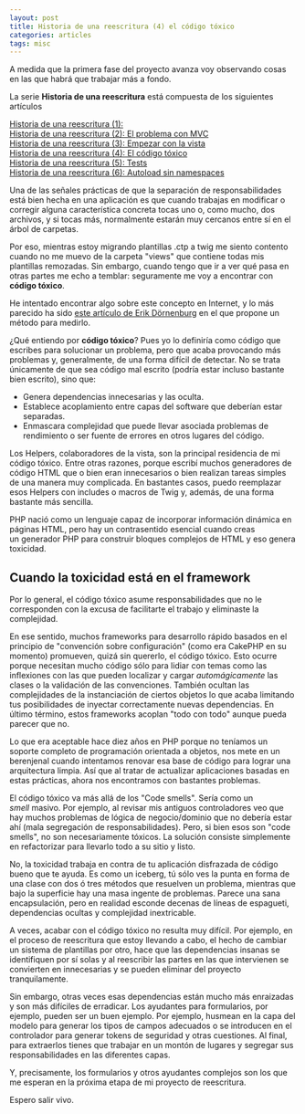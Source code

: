 ```yaml
---
layout: post
title: Historia de una reescritura (4) el código tóxico
categories: articles
tags: misc
---
```


A medida que la primera fase del proyecto avanza voy observando cosas en las que habrá que trabajar más a fondo.

La serie **Historia de una reescritura** está compuesta de los siguientes artículos

[Historia de una reescritura (1):](/historia-de-una-reescritura-1)  
[Historia de una reescritura (2): El problema con MVC](/historia-de-una-reescritura-2-el-problema-con-mvc)  
[Historia de una reescritura (3): Empezar con la vista](/historia-de-una-reescritura-3-empezar-con-la-vista)  
[Historia de una reescritura (4): El código tóxico](/historia-de-una-reescritura-4-codigo-toxico)  
[Historia de una reescritura (5): Tests](/historia-de-una-reescritura-5-tests)  
[Historia de una reescritura (6): Autoload sin namespaces](/historia-de-una-reescritura-6-autoload-sin-namespaces)

Una de las señales prácticas de que la separación de responsabilidades está bien hecha en una aplicación es que cuando trabajas en modificar o corregir alguna característica concreta tocas uno o, como mucho, dos archivos, y si tocas más, normalmente estarán muy cercanos entre sí en el árbol de carpetas.

Por eso, mientras estoy migrando plantillas .ctp a twig me siento contento cuando no me muevo de la carpeta "views" que contiene todas mis plantillas remozadas. Sin embargo, cuando tengo que ir a ver qué pasa en otras partes me echo a temblar: seguramente me voy a encontrar con <strong>código tóxico</strong>.

He intentado encontrar algo sobre este concepto en Internet, y lo más parecido ha sido <a href="https://erik.doernenburg.com/2008/11/how-toxic-is-your-code/">este artículo de Erik Dörnenburg</a> en el que propone un método para medirlo.

¿Qué entiendo por <strong>código tóxico</strong>? Pues yo lo definiría como código que escribes para solucionar un problema, pero que acaba provocando más problemas y, generalmente, de una forma difícil de detectar. No se trata únicamente de que sea código mal escrito (podría estar incluso bastante bien escrito), sino que:


* Genera dependencias innecesarias y las oculta.
* Establece acoplamiento entre capas del software que deberían estar separadas.
* Enmascara complejidad que puede llevar asociada problemas de rendimiento o ser fuente de errores en otros lugares del código.


Los Helpers, colaboradores de la vista, son la principal residencia de mi código tóxico. Entre otras razones, porque escribí muchos generadores de código HTML que o bien eran innecesarios o bien realizan tareas simples de una manera muy complicada. En bastantes casos, puedo reemplazar esos Helpers con includes o macros de Twig y, además, de una forma bastante más sencilla.

PHP nació como un lenguaje capaz de incorporar información dinámica en páginas HTML, pero hay un contrasentido esencial cuando creas un generador PHP para construir bloques complejos de HTML y eso genera toxicidad.


## Cuando la toxicidad está en el framework

Por lo general, el código tóxico asume responsabilidades que no le corresponden con la excusa de facilitarte el trabajo y eliminaste la complejidad.

En ese sentido, muchos frameworks para desarrollo rápido basados en el principio de "convención sobre configuración" (como era CakePHP en su momento) promueven, quizá sin quererlo, el código tóxico. Esto ocurre porque necesitan mucho código sólo para lidiar con temas como las inflexiones con las que pueden localizar y cargar <em>automágicamente</em> las clases o la validación de las convenciones. También ocultan las complejidades de la instanciación de ciertos objetos lo que acaba limitando tus posibilidades de inyectar correctamente nuevas dependencias. En último término, estos frameworks acoplan "todo con todo" aunque pueda parecer que no.

Lo que era aceptable hace diez años en PHP porque no teníamos un soporte completo de programación orientada a objetos, nos mete en un berenjenal cuando intentamos renovar esa base de código para lograr una arquitectura limpia. Así que al tratar de actualizar aplicaciones basadas en estas prácticas, ahora nos encontramos con bastantes problemas.

El código tóxico va más allá de los "Code smells". Sería como un <em>smell</em> masivo. Por ejemplo, al revisar mis antiguos controladores veo que hay muchos problemas de lógica de negocio/dominio que no debería estar ahí (mala segregación de responsabilidades). Pero, si bien esos son "code smells", no son necesariamente tóxicos. La solución consiste simplemente en refactorizar para llevarlo todo a su sitio y listo.

No, la toxicidad trabaja en contra de tu aplicación disfrazada de código bueno que te ayuda. Es como un iceberg, tú sólo ves la punta en forma de una clase con dos ó tres métodos que resuelven un problema, mientras que bajo la superficie hay una masa ingente de problemas. Parece una sana encapsulación, pero en realidad esconde decenas de líneas de espagueti, dependencias ocultas y complejidad inextricable.

A veces, acabar con el código tóxico no resulta muy difícil. Por ejemplo, en el proceso de reescritura que estoy llevando a cabo, el hecho de cambiar un sistema de plantillas por otro, hace que las dependencias insanas se identifiquen por sí solas y al reescribir las partes en las que intervienen se convierten en innecesarias y se pueden eliminar del proyecto tranquilamente.

Sin embargo, otras veces esas dependencias están mucho más enraizadas y son más difíciles de erradicar. Los ayudantes para formularios, por ejemplo, pueden ser un buen ejemplo. Por ejemplo, husmean en la capa del modelo para generar los tipos de campos adecuados o se introducen en el controlador para generar tokens de seguridad y otras cuestiones. Al final, para extraerlos tienes que trabajar en un montón de lugares y segregar sus responsabilidades en las diferentes capas.

Y, precisamente, los formularios y otros ayudantes complejos son los que me esperan en la próxima etapa de mi proyecto de reescritura.

Espero salir vivo.